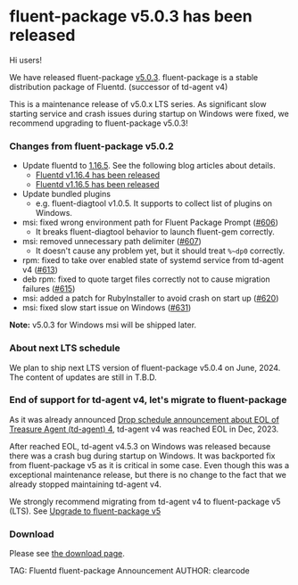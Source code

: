 # fluent-package v5.0.3 has been released

Hi users!

We have released fluent-package [v5.0.3](https://github.com/fluent/fluent-package-builder/releases/tag/v5.0.3).
fluent-package is a stable distribution package of Fluentd. (successor of td-agent v4)

This is a maintenance release of v5.0.x LTS series.
As significant slow starting service and crash issues during startup on Windows were fixed, we recommend upgrading to fluent-package v5.0.3!

### Changes from fluent-package v5.0.2

* Update fluentd to [1.16.5](https://github.com/fluent/fluentd/releases/tag/v1.16.5).
  See the following blog articles about details.
  * [Fluentd v1.16.4 has been released](fluentd-v1.16.4-have-been-released)
  * [Fluentd v1.16.5 has been released](fluentd-v1.16.5-have-been-released)
* Update bundled plugins
  * e.g. fluent-diagtool v1.0.5. It supports to collect list of plugins on Windows.
* msi: fixed wrong environment path for Fluent Package Prompt ([#606](https://github.com/fluent/fluent-package-builder/pull/606))
  * It breaks fluent-diagtool behavior to launch fluent-gem correctly.
* msi: removed unnecessary path delimiter ([#607](https://github.com/fluent/fluent-package-builder/pull/607))
  * It doesn't cause any problem yet, but it should treat `%~dp0` correctly.
* rpm: fixed to take over enabled state of systemd service from td-agent v4 ([#613](https://github.com/fluent/fluent-package-builder/pull/613))
* deb rpm: fixed to quote target files correctly not to cause migration failures ([#615](https://github.com/fluent/fluent-package-builder/pull/615))
* msi: added a patch for RubyInstaller to avoid crash on start up ([#620](https://github.com/fluent/fluent-package-builder/pull/620))
* msi: fixed slow start issue on Windows ([#631](https://github.com/fluent/fluent-package-builder/pull/631))

<div markdown="span" class="alert alert-info" role="alert">
<i class="fa fa-info-circle"></i>
<b>Note:</b> v5.0.3 for Windows msi will be shipped later.
</div>

### About next LTS schedule

We plan to ship next LTS version of fluent-package v5.0.4 on June, 2024.
The content of updates are still in T.B.D.

### End of support for td-agent v4, let's migrate to fluent-package

As it was already announced [Drop schedule announcement about EOL of Treasure Agent (td-agent) 4](schedule-for-td-agent-4-eol), td-agent v4 was reached EOL in Dec, 2023.

After reached EOL, td-agent v4.5.3 on Windows was released because there was a crash bug during startup on Windows. It was backported fix from fluent-package v5 as
it is critical in some case. Even though this was a exceptional maintenance release, but there is no change to the fact that we already stopped maintaining td-agent v4.

We strongly recommend migrating from td-agent v4 to fluent-package v5 (LTS).
See [Upgrade to fluent-package v5](upgrade-td-agent-v4-to-v5)

### Download

Please see [the download page](/download/fluent_package).

TAG: Fluentd fluent-package Announcement
AUTHOR: clearcode
